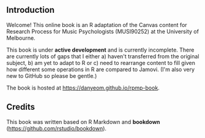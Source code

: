 ## Introduction

Welcome! This online book is an R adaptation of the Canvas content for Research Process for Music Psychologists (MUSI90252) at the University of Melbourne.

This book is under **active development** and is currently incomplete. There are currently lots of gaps that I either a) haven't transferred from the original subject, b) am yet to adapt to R or c) need to rearrange content to fill given how different some operations in R are compared to Jamovi. (I'm also very new to GitHub so please be gentle.)

The book is hosted at https://danyeom.github.io/rpmp-book.

## Credits

This book was written based on R Markdown and **bookdown** (https://github.com/rstudio/bookdown). 


